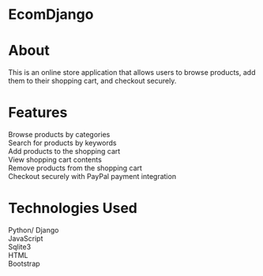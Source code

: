 # EcomDjango
# About
This is an online store application that allows users to browse products, add them to their shopping cart, and checkout securely.

# Features
Browse products by categories  
Search for products by keywords  
Add products to the shopping cart  
View shopping cart contents  
Remove products from the shopping cart  
Checkout securely with PayPal payment integration  

# Technologies Used
Python/ Django  
JavaScript  
Sqlite3  
HTML  
Bootstrap   
  
  

